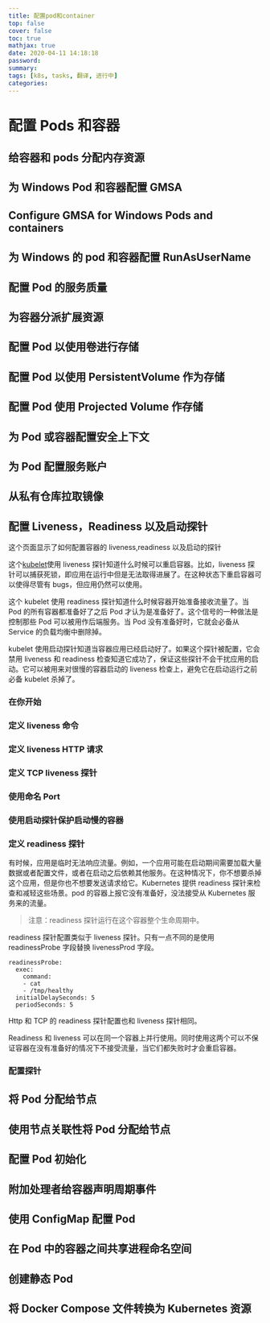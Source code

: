 ```yaml
---
title: 配置pod和container
top: false
cover: false
toc: true
mathjax: true
date: 2020-04-11 14:18:18
password:
summary:
tags: [k8s, tasks, 翻译, 进行中]
categories:
---
```


# 配置 Pods 和容器

## 给容器和 pods 分配内存资源

## 为 Windows Pod 和容器配置 GMSA

## Configure GMSA for Windows Pods and containers

## 为 Windows 的 pod 和容器配置 RunAsUserName

## 配置 Pod 的服务质量

## 为容器分派扩展资源

## 配置 Pod 以使用卷进行存储

## 配置 Pod 以使用 PersistentVolume 作为存储

## 配置 Pod 使用 Projected Volume 作存储

## 为 Pod 或容器配置安全上下文

## 为 Pod 配置服务账户

## 从私有仓库拉取镜像

## 配置 Liveness，Readiness 以及启动探针

这个页面显示了如何配置容器的 liveness,readiness 以及启动的探针

这个[kubelet](https://kubernetes.io/docs/admin/kubelet/)使用 liveness 探针知道什么时候可以重启容器。比如，liveness 探针可以捕获死锁，即应用在运行中但是无法取得进展了。在这种状态下重启容器可以使得尽管有 bugs，但应用仍然可以使用。

这个 kubelet 使用 readiness 探针知道什么时候容器开始准备接收流量了。当 Pod 的所有容器都准备好了之后 Pod 才认为是准备好了。这个信号的一种做法是控制那些 Pod 可以被用作后端服务。当 Pod 没有准备好时，它就会必备从 Service 的负载均衡中删除掉。

kubelet 使用启动探针知道当容器应用已经启动好了。如果这个探针被配置，它会禁用 liveness 和 readiness 检查知道它成功了，保证这些探针不会干扰应用的启动。它可以被用来对很慢的容器启动的 liveness 检查上，避免它在启动运行之前必备 kubelet 杀掉了。

### 在你开始

### 定义 liveness 命令

### 定义 liveness HTTP 请求

### 定义 TCP liveness 探针

### 使用命名 Port

### 使用启动探针保护启动慢的容器

### 定义 readiness 探针

有时候，应用是临时无法响应流量。例如，一个应用可能在启动期间需要加载大量数据或者配置文件，或者在启动之后依赖其他服务。在这种情况下，你不想要杀掉这个应用，但是你也不想要发送请求给它。Kubernetes 提供 readiness 探针来检查和减轻这些场景。pod 的容器上报它没有准备好，没法接受从 Kubernetes 服务来的流量。

> 注意：readiness 探针运行在这个容器整个生命周期中。

readiness 探针配置类似于 liveness 探针。只有一点不同的是使用 readinessProbe 字段替换 livenessProd 字段。

```
readinessProbe:
  exec:
    command:
    - cat
    - /tmp/healthy
  initialDelaySeconds: 5
  periodSeconds: 5
```

Http 和 TCP 的 readiness 探针配置也和 liveness 探针相同。

Readiness 和 liveness 可以在同一个容器上并行使用。同时使用这两个可以不保证容器在没有准备好的情况下不接受流量，当它们都失败时才会重启容器。

### 配置探针

## 将 Pod 分配给节点

## 使用节点关联性将 Pod 分配给节点

## 配置 Pod 初始化

## 附加处理者给容器声明周期事件

## 使用 ConfigMap 配置 Pod

## 在 Pod 中的容器之间共享进程命名空间

## 创建静态 Pod

## 将 Docker Compose 文件转换为 Kubernetes 资源
